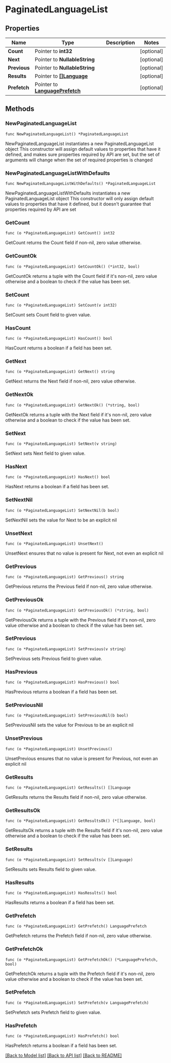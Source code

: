 # PaginatedLanguageList

## Properties

Name | Type | Description | Notes
------------ | ------------- | ------------- | -------------
**Count** | Pointer to **int32** |  | [optional] 
**Next** | Pointer to **NullableString** |  | [optional] 
**Previous** | Pointer to **NullableString** |  | [optional] 
**Results** | Pointer to [**[]Language**](Language.md) |  | [optional] 
**Prefetch** | Pointer to [**LanguagePrefetch**](LanguagePrefetch.md) |  | [optional] 

## Methods

### NewPaginatedLanguageList

`func NewPaginatedLanguageList() *PaginatedLanguageList`

NewPaginatedLanguageList instantiates a new PaginatedLanguageList object
This constructor will assign default values to properties that have it defined,
and makes sure properties required by API are set, but the set of arguments
will change when the set of required properties is changed

### NewPaginatedLanguageListWithDefaults

`func NewPaginatedLanguageListWithDefaults() *PaginatedLanguageList`

NewPaginatedLanguageListWithDefaults instantiates a new PaginatedLanguageList object
This constructor will only assign default values to properties that have it defined,
but it doesn't guarantee that properties required by API are set

### GetCount

`func (o *PaginatedLanguageList) GetCount() int32`

GetCount returns the Count field if non-nil, zero value otherwise.

### GetCountOk

`func (o *PaginatedLanguageList) GetCountOk() (*int32, bool)`

GetCountOk returns a tuple with the Count field if it's non-nil, zero value otherwise
and a boolean to check if the value has been set.

### SetCount

`func (o *PaginatedLanguageList) SetCount(v int32)`

SetCount sets Count field to given value.

### HasCount

`func (o *PaginatedLanguageList) HasCount() bool`

HasCount returns a boolean if a field has been set.

### GetNext

`func (o *PaginatedLanguageList) GetNext() string`

GetNext returns the Next field if non-nil, zero value otherwise.

### GetNextOk

`func (o *PaginatedLanguageList) GetNextOk() (*string, bool)`

GetNextOk returns a tuple with the Next field if it's non-nil, zero value otherwise
and a boolean to check if the value has been set.

### SetNext

`func (o *PaginatedLanguageList) SetNext(v string)`

SetNext sets Next field to given value.

### HasNext

`func (o *PaginatedLanguageList) HasNext() bool`

HasNext returns a boolean if a field has been set.

### SetNextNil

`func (o *PaginatedLanguageList) SetNextNil(b bool)`

 SetNextNil sets the value for Next to be an explicit nil

### UnsetNext
`func (o *PaginatedLanguageList) UnsetNext()`

UnsetNext ensures that no value is present for Next, not even an explicit nil
### GetPrevious

`func (o *PaginatedLanguageList) GetPrevious() string`

GetPrevious returns the Previous field if non-nil, zero value otherwise.

### GetPreviousOk

`func (o *PaginatedLanguageList) GetPreviousOk() (*string, bool)`

GetPreviousOk returns a tuple with the Previous field if it's non-nil, zero value otherwise
and a boolean to check if the value has been set.

### SetPrevious

`func (o *PaginatedLanguageList) SetPrevious(v string)`

SetPrevious sets Previous field to given value.

### HasPrevious

`func (o *PaginatedLanguageList) HasPrevious() bool`

HasPrevious returns a boolean if a field has been set.

### SetPreviousNil

`func (o *PaginatedLanguageList) SetPreviousNil(b bool)`

 SetPreviousNil sets the value for Previous to be an explicit nil

### UnsetPrevious
`func (o *PaginatedLanguageList) UnsetPrevious()`

UnsetPrevious ensures that no value is present for Previous, not even an explicit nil
### GetResults

`func (o *PaginatedLanguageList) GetResults() []Language`

GetResults returns the Results field if non-nil, zero value otherwise.

### GetResultsOk

`func (o *PaginatedLanguageList) GetResultsOk() (*[]Language, bool)`

GetResultsOk returns a tuple with the Results field if it's non-nil, zero value otherwise
and a boolean to check if the value has been set.

### SetResults

`func (o *PaginatedLanguageList) SetResults(v []Language)`

SetResults sets Results field to given value.

### HasResults

`func (o *PaginatedLanguageList) HasResults() bool`

HasResults returns a boolean if a field has been set.

### GetPrefetch

`func (o *PaginatedLanguageList) GetPrefetch() LanguagePrefetch`

GetPrefetch returns the Prefetch field if non-nil, zero value otherwise.

### GetPrefetchOk

`func (o *PaginatedLanguageList) GetPrefetchOk() (*LanguagePrefetch, bool)`

GetPrefetchOk returns a tuple with the Prefetch field if it's non-nil, zero value otherwise
and a boolean to check if the value has been set.

### SetPrefetch

`func (o *PaginatedLanguageList) SetPrefetch(v LanguagePrefetch)`

SetPrefetch sets Prefetch field to given value.

### HasPrefetch

`func (o *PaginatedLanguageList) HasPrefetch() bool`

HasPrefetch returns a boolean if a field has been set.


[[Back to Model list]](../README.md#documentation-for-models) [[Back to API list]](../README.md#documentation-for-api-endpoints) [[Back to README]](../README.md)


